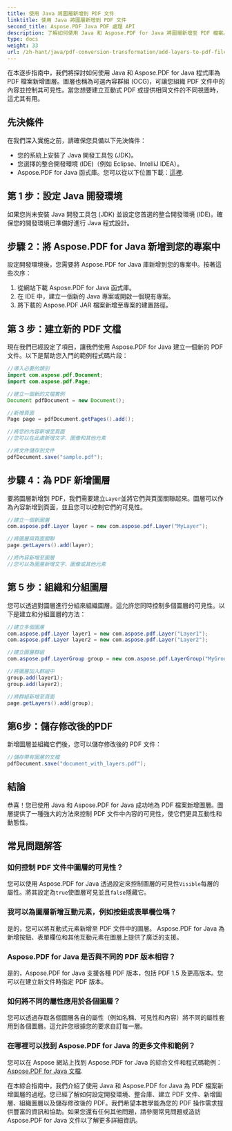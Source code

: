 ```yaml
---
title: 使用 Java 將圖層新增到 PDF 文件
linktitle: 使用 Java 將圖層新增到 PDF 文件
second_title: Aspose.PDF Java PDF 處理 API
description: 了解如何使用 Java 和 Aspose.PDF for Java 將圖層新增至 PDF 檔案。本逐步指南包括原始程式碼並涵蓋輕鬆的 PDF 操作。
type: docs
weight: 33
url: /zh-hant/java/pdf-conversion-transformation/add-layers-to-pdf-file-using-java/
---
```

在本逐步指南中，我們將探討如何使用 Java 和 Aspose.PDF for Java 程式庫為 PDF 檔案新增圖層。圖層也稱為可選內容群組 (OCG)，可讓您組織 PDF 文件中的內容並控制其可見性。當您想要建立互動式 PDF 或提供相同文件的不同視圖時，這尤其有用。

## 先決條件
在我們深入實施之前，請確保您具備以下先決條件：

- 您的系統上安裝了 Java 開發工具包 (JDK)。
- 您選擇的整合開發環境 (IDE)（例如 Eclipse、IntelliJ IDEA）。
-  Aspose.PDF for Java 函式庫。您可以從以下位置下載：[這裡](https://releases.aspose.com/pdf/java/).

## 第 1 步：設定 Java 開發環境
如果您尚未安裝 Java 開發工具包 (JDK) 並設定您首選的整合開發環境 (IDE)。確保您的開發環境已準備好進行 Java 程式設計。

## 步驟 2：將 Aspose.PDF for Java 新增到您的專案中
設定開發環境後，您需要將 Aspose.PDF for Java 庫新增到您的專案中。按著這些次序：

1. 從網站下載 Aspose.PDF for Java 函式庫。
2. 在 IDE 中，建立一個新的 Java 專案或開啟一個現有專案。
3. 將下載的 Aspose.PDF JAR 檔案新增至專案的建置路徑。

## 第 3 步：建立新的 PDF 文檔
現在我們已經設定了項目，讓我們使用 Aspose.PDF for Java 建立一個新的 PDF 文件。以下是幫助您入門的範例程式碼片段：

```java
//導入必要的類別
import com.aspose.pdf.Document;
import com.aspose.pdf.Page;

//建立一個新的文檔實例
Document pdfDocument = new Document();

//新增頁面
Page page = pdfDocument.getPages().add();

//將您的內容新增至頁面
//您可以在此處新增文字、圖像和其他元素

//將文件儲存到文件
pdfDocument.save("sample.pdf");
```

## 步驟 4：為 PDF 新增圖層
要將圖層新增到 PDF，我們需要建立`Layer`並將它們與頁面關聯起來。圖層可以作為內容新增到頁面，並且您可以控制它們的可見性。

```java
//建立一個新圖層
com.aspose.pdf.Layer layer = new com.aspose.pdf.Layer("MyLayer");

//將圖層與頁面關聯
page.getLayers().add(layer);

//將內容新增至圖層
//您可以為圖層新增文字、圖像或其他元素
```

## 第 5 步：組織和分組圖層
您可以透過對圖層進行分組來組織圖層。這允許您同時控制多個圖層的可見性。以下是建立和分組圖層的方法：

```java
//建立多個圖層
com.aspose.pdf.Layer layer1 = new com.aspose.pdf.Layer("Layer1");
com.aspose.pdf.Layer layer2 = new com.aspose.pdf.Layer("Layer2");

//建立圖層群組
com.aspose.pdf.LayerGroup group = new com.aspose.pdf.LayerGroup("MyGroup");

//將圖層加入群組中
group.add(layer1);
group.add(layer2);

//將群組新增至頁面
page.getLayers().add(group);
```

## 第6步：儲存修改後的PDF
新增圖層並組織它們後，您可以儲存修改後的 PDF 文件：

```java
//儲存帶有圖層的文檔
pdfDocument.save("document_with_layers.pdf");
```

## 結論
恭喜！您已使用 Java 和 Aspose.PDF for Java 成功地為 PDF 檔案新增圖層。圖層提供了一種強大的方法來控制 PDF 文件中內容的可見性，使它們更具互動性和動態性。

## 常見問題解答

### 如何控制 PDF 文件中圖層的可見性？
您可以使用 Aspose.PDF for Java 透過設定來控制圖層的可見性`Visible`每層的屬性。將其設定為`true`使圖層可見並且`false`隱藏它。

### 我可以為圖層新增互動元素，例如按鈕或表單欄位嗎？
是的，您可以將互動式元素新增至 PDF 文件中的圖層。 Aspose.PDF for Java 為新增按鈕、表單欄位和其他互動元素在圖層上提供了廣泛的支援。

### Aspose.PDF for Java 是否與不同的 PDF 版本相容？
是的，Aspose.PDF for Java 支援各種 PDF 版本，包括 PDF 1.5 及更高版本。您可以在建立新文件時指定 PDF 版本。

### 如何將不同的屬性應用於各個圖層？
您可以透過存取各個圖層各自的屬性（例如名稱、可見性和內容）將不同的屬性套用到各個圖層。這允許您根據您的要求自訂每一層。

### 在哪裡可以找到 Aspose.PDF for Java 的更多文件和範例？
您可以在 Aspose 網站上找到 Aspose.PDF for Java 的綜合文件和程式碼範例：[Aspose.PDF for Java 文檔](https://reference.aspose.com/pdf/java/).


在本綜合指南中，我們介紹了使用 Java 和 Aspose.PDF for Java 為 PDF 檔案新增圖層的過程。您已經了解如何設定開發環境、整合庫、建立 PDF 文件、新增圖層、組織圖層以及儲存修改後的 PDF。我們希望本教學能為您的 PDF 操作需求提供豐富的資訊和協助。如果您還有任何其他問題，請參閱常見問題或造訪 Aspose.PDF for Java 文件以了解更多詳細資訊。